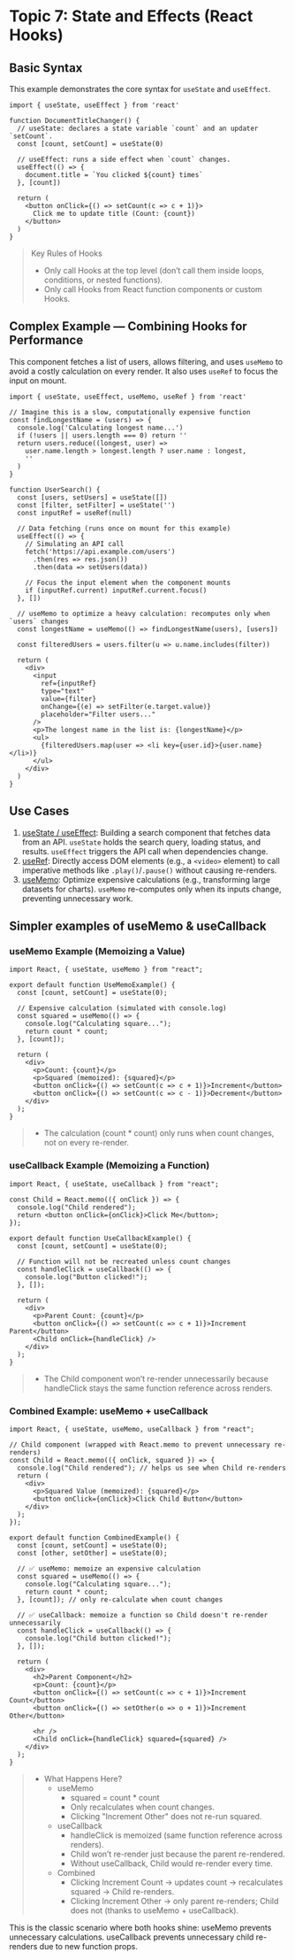 # Topic 7: State and Effects (React Hooks)

## Basic Syntax

This example demonstrates the core syntax for `useState` and `useEffect`.

```Jsx
import { useState, useEffect } from 'react'

function DocumentTitleChanger() {
  // useState: declares a state variable `count` and an updater `setCount`.
  const [count, setCount] = useState(0)

  // useEffect: runs a side effect when `count` changes.
  useEffect(() => {
    document.title = `You clicked ${count} times`
  }, [count])

  return (
    <button onClick={() => setCount(c => c + 1)}>
      Click me to update title (Count: {count})
    </button>
  )
}
```

> Key Rules of Hooks
>
> - Only call Hooks at the top level (don’t call them inside loops, conditions, or nested functions).
> - Only call Hooks from React function components or custom Hooks.

## Complex Example — Combining Hooks for Performance

This component fetches a list of users, allows filtering, and uses `useMemo` to avoid a costly calculation on every render. It also uses `useRef` to focus the input on mount.

```Jsx
import { useState, useEffect, useMemo, useRef } from 'react'

// Imagine this is a slow, computationally expensive function
const findLongestName = (users) => {
  console.log('Calculating longest name...')
  if (!users || users.length === 0) return ''
  return users.reduce((longest, user) =>
    user.name.length > longest.length ? user.name : longest,
    ''
  )
}

function UserSearch() {
  const [users, setUsers] = useState([])
  const [filter, setFilter] = useState('')
  const inputRef = useRef(null)

  // Data fetching (runs once on mount for this example)
  useEffect(() => {
    // Simulating an API call
    fetch('https://api.example.com/users')
      .then(res => res.json())
      .then(data => setUsers(data))

    // Focus the input element when the component mounts
    if (inputRef.current) inputRef.current.focus()
  }, [])

  // useMemo to optimize a heavy calculation: recomputes only when `users` changes
  const longestName = useMemo(() => findLongestName(users), [users])

  const filteredUsers = users.filter(u => u.name.includes(filter))

  return (
    <div>
      <input
        ref={inputRef}
        type="text"
        value={filter}
        onChange={(e) => setFilter(e.target.value)}
        placeholder="Filter users..."
      />
      <p>The longest name in the list is: {longestName}</p>
      <ul>
        {filteredUsers.map(user => <li key={user.id}>{user.name}</li>)}
      </ul>
    </div>
  )
}
```

## Use Cases

1. [useState / useEffect](src/topics/topic-7/UseCase71.jsx): Building a search component that fetches data from an API. `useState` holds the search query, loading status, and results. `useEffect` triggers the API call when dependencies change.
2. [useRef](src/topics/topic-7/UseCase72.jsx): Directly access DOM elements (e.g., a `<video>` element) to call imperative methods like `.play()`/`.pause()` without causing re-renders.
3. [useMemo](src/topics/topic-7/UseCase73.jsx): Optimize expensive calculations (e.g., transforming large datasets for charts). `useMemo` re-computes only when its inputs change, preventing unnecessary work.

## Simpler examples of useMemo & useCallback

### useMemo Example (Memoizing a Value)
```Jsx
import React, { useState, useMemo } from "react";

export default function UseMemoExample() {
  const [count, setCount] = useState(0);

  // Expensive calculation (simulated with console.log)
  const squared = useMemo(() => {
    console.log("Calculating square...");
    return count * count;
  }, [count]);

  return (
    <div>
      <p>Count: {count}</p>
      <p>Squared (memoized): {squared}</p>
      <button onClick={() => setCount(c => c + 1)}>Increment</button>
      <button onClick={() => setCount(c => c - 1)}>Decrement</button>
    </div>
  );
}
```
> 
> - The calculation (count * count) only runs when count changes, not on every re-render.

### useCallback Example (Memoizing a Function)

```Jsx
import React, { useState, useCallback } from "react";

const Child = React.memo(({ onClick }) => {
  console.log("Child rendered");
  return <button onClick={onClick}>Click Me</button>;
});

export default function UseCallbackExample() {
  const [count, setCount] = useState(0);

  // Function will not be recreated unless count changes
  const handleClick = useCallback(() => {
    console.log("Button clicked!");
  }, []);

  return (
    <div>
      <p>Parent Count: {count}</p>
      <button onClick={() => setCount(c => c + 1)}>Increment Parent</button>
      <Child onClick={handleClick} />
    </div>
  );
}
```
> 
> - The Child component won’t re-render unnecessarily because handleClick stays the same function reference across renders.

### Combined Example: useMemo + useCallback

```Jsx
import React, { useState, useMemo, useCallback } from "react";

// Child component (wrapped with React.memo to prevent unnecessary re-renders)
const Child = React.memo(({ onClick, squared }) => {
  console.log("Child rendered"); // helps us see when Child re-renders
  return (
    <div>
      <p>Squared Value (memoized): {squared}</p>
      <button onClick={onClick}>Click Child Button</button>
    </div>
  );
});

export default function CombinedExample() {
  const [count, setCount] = useState(0);
  const [other, setOther] = useState(0);

  // ✅ useMemo: memoize an expensive calculation
  const squared = useMemo(() => {
    console.log("Calculating square...");
    return count * count;
  }, [count]); // only re-calculate when count changes

  // ✅ useCallback: memoize a function so Child doesn't re-render unnecessarily
  const handleClick = useCallback(() => {
    console.log("Child button clicked!");
  }, []);

  return (
    <div>
      <h2>Parent Component</h2>
      <p>Count: {count}</p>
      <button onClick={() => setCount(c => c + 1)}>Increment Count</button>
      <button onClick={() => setOther(o => o + 1)}>Increment Other</button>

      <hr />
      <Child onClick={handleClick} squared={squared} />
    </div>
  );
}
```

> - What Happens Here?
>   - useMemo
>     - squared = count * count
>     - Only recalculates when count changes.
>     - Clicking "Increment Other" does not re-run squared.
>   - useCallback
>     - handleClick is memoized (same function reference across renders).
>     - Child won’t re-render just because the parent re-rendered.
>     - Without useCallback, Child would re-render every time.
>   - Combined
>     - Clicking Increment Count → updates count → recalculates squared → Child re-renders.
>     - Clicking Increment Other → only parent re-renders; Child does not (thanks to useMemo + useCallback).

This is the classic scenario where both hooks shine:
useMemo prevents unnecessary calculations.
useCallback prevents unnecessary child re-renders due to new function props.